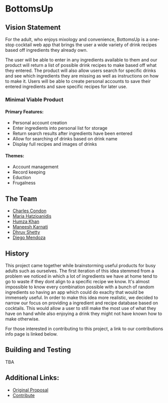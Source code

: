 # BottomsUp

## Vision Statement
For the adult, who enjoys mixology and convenience, BottomsUp is a one-stop cocktail web app that brings the user a wide variety of drink recipes based off ingredients they already own.

The user will be able to enter in any ingredients available to them and our product will return a list of possible drink recipes to make based off what they entered. The product will also allow users search for specific drinks and see which ingredients they are missing as well as instructions on how to make it. Users will be able to create personal accounts to save their entered ingredients and save specific recipes for later use.

### Minimal Viable Product
#### Primary Features: 
- Personal account creation
- Enter ingredients into personal list for storage
- Return search results after ingredients have been entered
- Allow for searching of drinks based on drink name
- Display full recipes and images of drinks

#### Themes:
- Account management
- Record keeping
- Eduction
- Frugalness

## The Team
- [Charles Condon](https://github.com/CharlesCondon)
- [Maria Hatzioanidis](https://github.com/themariahatz) 
- [Humza Khan](https://github.com/hhhumz)
- [Maneesh Karnati](https://github.com/mannyk017)
- [Dhruv Shetty](https://github.com/dshetty1)
- [Diego Mendoza](https://github.com/diegomendoza99)

## History
This project came together while brainstorming useful products for busy adults such as ourselves. The first iteration of this idea stemmed from a problem we noticed in which a lot of ingredients we have at home tend to go to waste if they dont align to a specific recipe we know. It's almost impossible to know every combination possible with a bunch of random ingredients so having an app which could do exaclty that would be immensely useful. In order to make this idea more realistic, we decided to narrow our focus on providing a ingredient and recipe database based on cocktails. This would allow a user to still make the most use of what they have on hand while also enjoying a drink they might not have known how to make otherwise.

For those interested in contributing to this project, a link to our contributions info page is linked below.

## Building and Testing
TBA

## Additional Links: 
- [Original Proposal](https://github.com/agile-dev-assignments/project-proposal-theboys)
- [Contribute](https://github.com/agile-dev-assignments/project-setup-team-povedniki-attitude/blob/master/CONTRIBUTING.md)
